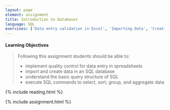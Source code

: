 ```yaml
---
layout: page
element: assignment
title: Introduction to Databases
language: SQL
exercises: ['Data entry validation in Excel', 'Importing Data', 'Creating Tables', 'Adding Records', 'Updating Records', 'SELECT', 'WHERE', 'ORDER BY', 'DISTINCT', 'Missing Data', 'GROUP BY', 'COUNT', 'SUM']
---
```


#### Learning Objectives

> Following this assignment students should be able to:
>
> - implement quality control for data entry in spreadsheets
> - import and create data in an SQL database
> - understand the basic query structure of SQL
> - execute SQL commands to select, sort, group, and aggregate data

{% include reading.html %}

{% include assignment.html %}
